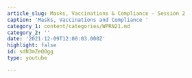 ```yaml
---
article_slug: Masks, Vaccinations & Compliance - Session 2
caption: 'Masks, Vaccinations and Compliance '
category_1: content/categories/WPRN21.md
category_2: ''
date: '2021-12-09T12:00:03.000Z'
highlight: false
id: sdN3mZeQOgg
type: youtube

---
```

